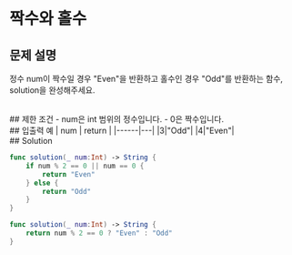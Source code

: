 # 짝수와 홀수

## 문제 설명
정수 num이 짝수일 경우 "Even"을 반환하고 홀수인 경우 "Odd"를 반환하는 함수, solution을 완성해주세요.    

<br/>
## 제한 조건
- num은 int 범위의 정수입니다.
- 0은 짝수입니다.

<br/>
## 입출력 예
| num | return |
|------|---|
|3|"Odd"|
|4|"Even"|

<br/>
## Solution

```swift
func solution(_ num:Int) -> String {
    if num % 2 == 0 || num == 0 {
        return "Even"
    } else {
        return "Odd"
    }
}
```

```swift
func solution(_ num:Int) -> String {
    return num % 2 == 0 ? "Even" : "Odd"
}
```